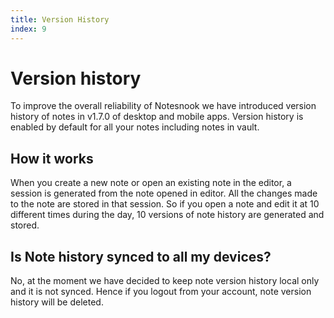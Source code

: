 ```yaml
---
title: Version History
index: 9
---
```


# Version history

To improve the overall reliability of Notesnook we have introduced version history of notes in v1.7.0 of desktop and mobile apps. Version history is enabled by default for all your notes including notes in vault.

## How it works

When you create a new note or open an existing note in the editor, a session is generated from the note opened in editor. All the changes made to the note are stored in that session. So if you open a note and edit it at 10 different times during the day, 10 versions of note history are generated and stored.

## Is Note history synced to all my devices?

No, at the moment we have decided to keep note version history local only and it is not synced. Hence if you logout from your account, note version history will be deleted.
